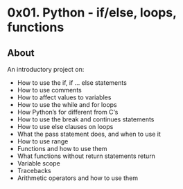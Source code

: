 # 0x01. Python - if/else, loops, functions
## About
An introductory project on:

* How to use the if, if ... else statements
* How to use comments
* How to affect values to variables
* How to use the while and for loops
* How Python’s for different from C‘s
* How to use the break and continues statements
* How to use else clauses on loops
* What the pass statement does, and when to use it
* How to use range
* Functions and how to use them
* What functions without return statements return
* Variable scope
* Tracebacks
* Arithmetic operators and how to use them
